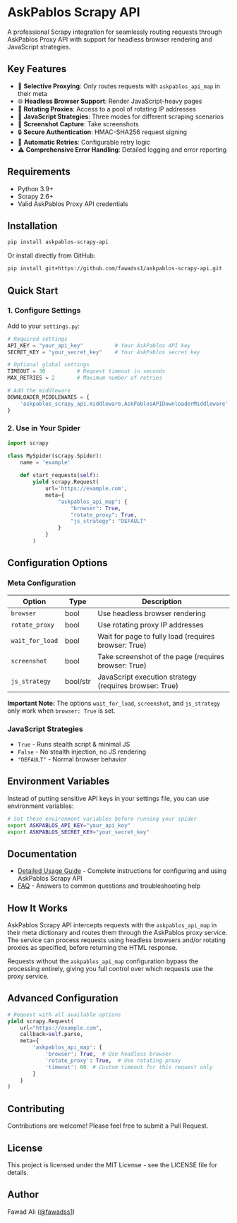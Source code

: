 # AskPablos Scrapy API

A professional Scrapy integration for seamlessly routing requests through AskPablos Proxy API with support for headless browser rendering and JavaScript strategies.

## Key Features

- 🔄 **Selective Proxying**: Only routes requests with `askpablos_api_map` in their meta
- 🌐 **Headless Browser Support**: Render JavaScript-heavy pages
- 🔄 **Rotating Proxies**: Access to a pool of rotating IP addresses
- 🧠 **JavaScript Strategies**: Three modes for different scraping scenarios
- 📸 **Screenshot Capture**: Take screenshots
- 🔒 **Secure Authentication**: HMAC-SHA256 request signing
- 🔁 **Automatic Retries**: Configurable retry logic
- ⚠️ **Comprehensive Error Handling**: Detailed logging and error reporting

## Requirements

- Python 3.9+
- Scrapy 2.6+
- Valid AskPablos Proxy API credentials

## Installation

```bash
pip install askpablos-scrapy-api
```

Or install directly from GitHub:

```bash
pip install git+https://github.com/fawadss1/askpablos-scrapy-api.git
```

## Quick Start

### 1. Configure Settings

Add to your `settings.py`:

```python
# Required settings
API_KEY = "your_api_key"          # Your AskPablos API key
SECRET_KEY = "your_secret_key"    # Your AskPablos secret key

# Optional global settings
TIMEOUT = 30          # Request timeout in seconds
MAX_RETRIES = 2       # Maximum number of retries

# Add the middleware
DOWNLOADER_MIDDLEWARES = {
    'askpablos_scrapy_api.middleware.AskPablosAPIDownloaderMiddleware': 585,
}
```

### 2. Use in Your Spider

```python
import scrapy

class MySpider(scrapy.Spider):
    name = 'example'
    
    def start_requests(self):
        yield scrapy.Request(
            url='https://example.com',
            meta={
                "askpablos_api_map": {
                    "browser": True,
                    "rotate_proxy": True,
                    "js_strategy": "DEFAULT"
                }
            }
        )
```

## Configuration Options

### Meta Configuration

| Option          | Type     | Description                                            |
|-----------------|----------|--------------------------------------------------------|
| `browser`       | bool     | Use headless browser rendering                         |
| `rotate_proxy`  | bool     | Use rotating proxy IP addresses                        |
| `wait_for_load` | bool     | Wait for page to fully load (requires browser: True)   |
| `screenshot`    | bool     | Take screenshot of the page (requires browser: True)   |
| `js_strategy`   | bool/str | JavaScript execution strategy (requires browser: True) |

**Important Note:** The options `wait_for_load`, `screenshot`, and `js_strategy` only work when `browser: True` is set.

### JavaScript Strategies

- `True` - Runs stealth script & minimal JS
- `False` - No stealth injection, no JS rendering
- `"DEFAULT"` - Normal browser behavior

## Environment Variables

Instead of putting sensitive API keys in your settings file, you can use environment variables:

```bash
# Set these environment variables before running your spider
export ASKPABLOS_API_KEY="your_api_key"
export ASKPABLOS_SECRET_KEY="your_secret_key"
```

## Documentation

- [Detailed Usage Guide](usage.md) - Complete instructions for configuring and using AskPablos Scrapy API
- [FAQ](faq.md) - Answers to common questions and troubleshooting help

## How It Works

AskPablos Scrapy API intercepts requests with the `askpablos_api_map` in their meta dictionary and routes them through the AskPablos proxy service. The service can process requests using headless browsers and/or rotating proxies as specified, before returning the HTML response.

Requests without the `askpablos_api_map` configuration bypass the processing entirely, giving you full control over which requests use the proxy service.

## Advanced Configuration

```python
# Request with all available options
yield scrapy.Request(
    url="https://example.com",
    callback=self.parse,
    meta={
        'askpablos_api_map': {
            'browser': True,  # Use headless browser
            'rotate_proxy': True,  # Use rotating proxy
            'timeout': 60  # Custom timeout for this request only
        }
    }
)
```

## Contributing

Contributions are welcome! Please feel free to submit a Pull Request.

## License

This project is licensed under the MIT License - see the LICENSE file for details.

## Author

Fawad Ali ([@fawadss1](https://github.com/fawadss1))
